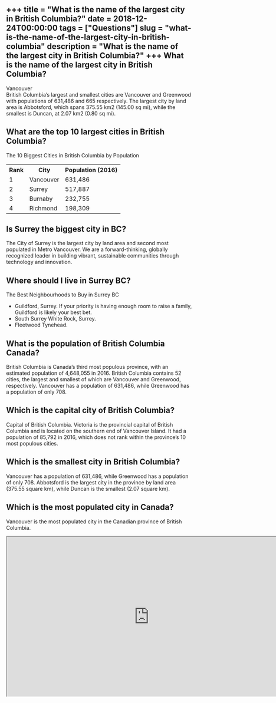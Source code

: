 +++
title = "What is the name of the largest city in British Columbia?"
date = 2018-12-24T00:00:00
tags = ["Questions"]
slug = "what-is-the-name-of-the-largest-city-in-british-columbia"
description = "What is the name of the largest city in British Columbia?"
+++
What is the name of the largest city in British Columbia?
---------------------------------------------------------

Vancouver  
British Columbia’s largest and smallest cities are Vancouver and Greenwood with populations of 631,486 and 665 respectively. The largest city by land area is Abbotsford, which spans 375.55 km2 (145.00 sq mi), while the smallest is Duncan, at 2.07 km2 (0.80 sq mi).

What are the top 10 largest cities in British Columbia?
-------------------------------------------------------

The 10 Biggest Cities in British Columbia by Population

<table><tr><th>Rank</th><th>City</th><th>Population (2016)</th></tr><tr><td>1</td><td>Vancouver</td><td>631,486</td></tr><tr><td>2</td><td>Surrey</td><td>517,887</td></tr><tr><td>3</td><td>Burnaby</td><td>232,755</td></tr><tr><td>4</td><td>Richmond</td><td>198,309</td></tr></table>

Is Surrey the biggest city in BC?
---------------------------------

The City of Surrey is the largest city by land area and second most populated in Metro Vancouver. We are a forward-thinking, globally recognized leader in building vibrant, sustainable communities through technology and innovation.

Where should I live in Surrey BC?
---------------------------------

The Best Neighbourhoods to Buy in Surrey BC

- Guildford, Surrey. If your priority is having enough room to raise a family, Guildford is likely your best bet.
- South Surrey White Rock, Surrey.
- Fleetwood Tynehead.

What is the population of British Columbia Canada?
--------------------------------------------------

British Columbia is Canada’s third most populous province, with an estimated population of 4,648,055 in 2016. British Columbia contains 52 cities, the largest and smallest of which are Vancouver and Greenwood, respectively. Vancouver has a population of 631,486, while Greenwood has a population of only 708.

Which is the capital city of British Columbia?
----------------------------------------------

Capital of British Columbia. Victoria is the provincial capital of British Columbia and is located on the southern end of Vancouver Island. It had a population of 85,792 in 2016, which does not rank within the province’s 10 most populous cities.

Which is the smallest city in British Columbia?
-----------------------------------------------

Vancouver has a population of 631,486, while Greenwood has a population of only 708. Abbotsford is the largest city in the province by land area (375.55 square km), while Duncan is the smallest (2.07 square km).

Which is the most populated city in Canada?
-------------------------------------------

Vancouver is the most populated city in the Canadian province of British Columbia.

<iframe allow="accelerometer; autoplay; clipboard-write; encrypted-media; gyroscope; picture-in-picture" allowfullscreen="" class="__youtube_prefs__  epyt-is-override  no-lazyload" data-no-lazy="1" data-origheight="433" data-origwidth="770" data-skipgform_ajax_framebjll="" height="433" id="_ytid_14407" loading="lazy" src="https://www.youtube.com/embed/sAjT8DAaJRQ?enablejsapi=1&autoplay=0&cc_load_policy=0&cc_lang_pref=&iv_load_policy=1&loop=0&modestbranding=0&rel=1&fs=1&playsinline=0&autohide=2&theme=dark&color=red&controls=1&" title="YouTube player" width="770"></iframe>